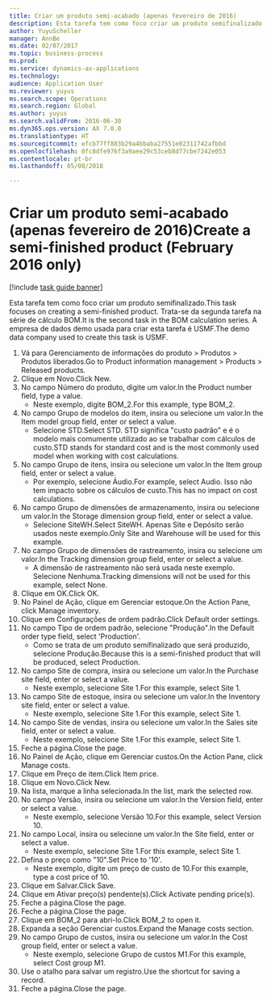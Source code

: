 ```yaml
--- 
title: Criar um produto semi-acabado (apenas fevereiro de 2016)
description: Esta tarefa tem como foco criar um produto semifinalizado.
author: YuyuScheller
manager: AnnBe
ms.date: 02/07/2017
ms.topic: business-process
ms.prod: 
ms.service: dynamics-ax-applications
ms.technology: 
audience: Application User
ms.reviewer: yuyus
ms.search.scope: Operations
ms.search.region: Global
ms.author: yuyus
ms.search.validFrom: 2016-06-30
ms.dyn365.ops.version: AX 7.0.0
ms.translationtype: HT
ms.sourcegitcommit: efcb77ff883b29a4bbaba27551e02311742afbbd
ms.openlocfilehash: 0fc8dfe976f3a9aee29c53ceb8d77cbe7242e053
ms.contentlocale: pt-br
ms.lasthandoff: 05/08/2018

---
```

# <a name="create-a-semi-finished-product-february-2016-only"></a><span data-ttu-id="2c9c4-103">Criar um produto semi-acabado (apenas fevereiro de 2016)</span><span class="sxs-lookup"><span data-stu-id="2c9c4-103">Create a semi-finished product (February 2016 only)</span></span>

[!include [task guide banner](../../includes/task-guide-banner.md)]

<span data-ttu-id="2c9c4-104">Esta tarefa tem como foco criar um produto semifinalizado.</span><span class="sxs-lookup"><span data-stu-id="2c9c4-104">This task focuses on creating a semi-finished product.</span></span> <span data-ttu-id="2c9c4-105">Trata-se da segunda tarefa na série de cálculo BOM.</span><span class="sxs-lookup"><span data-stu-id="2c9c4-105">It is the second task in the BOM calculation series.</span></span> <span data-ttu-id="2c9c4-106">A empresa de dados demo usada para criar esta tarefa é USMF.</span><span class="sxs-lookup"><span data-stu-id="2c9c4-106">The demo data company used to create this task is USMF.</span></span>

1. <span data-ttu-id="2c9c4-107">Vá para Gerenciamento de informações do produto > Produtos > Produtos liberados.</span><span class="sxs-lookup"><span data-stu-id="2c9c4-107">Go to Product information management > Products > Released products.</span></span>
2. <span data-ttu-id="2c9c4-108">Clique em Novo.</span><span class="sxs-lookup"><span data-stu-id="2c9c4-108">Click New.</span></span>
3. <span data-ttu-id="2c9c4-109">No campo Número do produto, digite um valor.</span><span class="sxs-lookup"><span data-stu-id="2c9c4-109">In the Product number field, type a value.</span></span>
    * <span data-ttu-id="2c9c4-110">Neste exemplo, digite BOM_2.</span><span class="sxs-lookup"><span data-stu-id="2c9c4-110">For this example, type BOM_2.</span></span>  
4. <span data-ttu-id="2c9c4-111">No campo Grupo de modelos do item, insira ou selecione um valor.</span><span class="sxs-lookup"><span data-stu-id="2c9c4-111">In the Item model group field, enter or select a value.</span></span>
    * <span data-ttu-id="2c9c4-112">Selecione STD.</span><span class="sxs-lookup"><span data-stu-id="2c9c4-112">Select STD.</span></span> <span data-ttu-id="2c9c4-113">STD significa "custo padrão" e é o modelo mais comumente utilizado ao se trabalhar com cálculos de custo.</span><span class="sxs-lookup"><span data-stu-id="2c9c4-113">STD stands for standard cost and is the most commonly used model when working with cost calculations.</span></span>  
5. <span data-ttu-id="2c9c4-114">No campo Grupo de itens, insira ou selecione um valor.</span><span class="sxs-lookup"><span data-stu-id="2c9c4-114">In the Item group field, enter or select a value.</span></span>
    * <span data-ttu-id="2c9c4-115">Por exemplo, selecione Áudio.</span><span class="sxs-lookup"><span data-stu-id="2c9c4-115">For example, select Audio.</span></span> <span data-ttu-id="2c9c4-116">Isso não tem impacto sobre os cálculos de custo.</span><span class="sxs-lookup"><span data-stu-id="2c9c4-116">This has no impact on cost calculations.</span></span>  
6. <span data-ttu-id="2c9c4-117">No campo Grupo de dimensões de armazenamento, insira ou selecione um valor.</span><span class="sxs-lookup"><span data-stu-id="2c9c4-117">In the Storage dimension group field, enter or select a value.</span></span>
    * <span data-ttu-id="2c9c4-118">Selecione SiteWH.</span><span class="sxs-lookup"><span data-stu-id="2c9c4-118">Select SiteWH.</span></span> <span data-ttu-id="2c9c4-119">Apenas Site e Depósito serão usados neste exemplo.</span><span class="sxs-lookup"><span data-stu-id="2c9c4-119">Only Site and Warehouse will be used for this example.</span></span>  
7. <span data-ttu-id="2c9c4-120">No campo Grupo de dimensões de rastreamento, insira ou selecione um valor.</span><span class="sxs-lookup"><span data-stu-id="2c9c4-120">In the Tracking dimension group field, enter or select a value.</span></span>
    * <span data-ttu-id="2c9c4-121">A dimensão de rastreamento não será usada neste exemplo. Selecione Nenhuma.</span><span class="sxs-lookup"><span data-stu-id="2c9c4-121">Tracking dimensions will not be used for this example, select None.</span></span>  
8. <span data-ttu-id="2c9c4-122">Clique em OK.</span><span class="sxs-lookup"><span data-stu-id="2c9c4-122">Click OK.</span></span>
9. <span data-ttu-id="2c9c4-123">No Painel de Ação, clique em Gerenciar estoque.</span><span class="sxs-lookup"><span data-stu-id="2c9c4-123">On the Action Pane, click Manage inventory.</span></span>
10. <span data-ttu-id="2c9c4-124">Clique em Configurações de ordem padrão.</span><span class="sxs-lookup"><span data-stu-id="2c9c4-124">Click Default order settings.</span></span>
11. <span data-ttu-id="2c9c4-125">No campo Tipo de ordem padrão, selecione "Produção".</span><span class="sxs-lookup"><span data-stu-id="2c9c4-125">In the Default order type field, select 'Production'.</span></span>
    * <span data-ttu-id="2c9c4-126">Como se trata de um produto semifinalizado que será produzido, selecione Produção.</span><span class="sxs-lookup"><span data-stu-id="2c9c4-126">Because this is a semi-finished product that will be produced, select Production.</span></span>  
12. <span data-ttu-id="2c9c4-127">No campo Site de compra, insira ou selecione um valor.</span><span class="sxs-lookup"><span data-stu-id="2c9c4-127">In the Purchase site field, enter or select a value.</span></span>
    * <span data-ttu-id="2c9c4-128">Neste exemplo, selecione Site 1.</span><span class="sxs-lookup"><span data-stu-id="2c9c4-128">For this example, select Site 1.</span></span>  
13. <span data-ttu-id="2c9c4-129">No campo Site de estoque, insira ou selecione um valor.</span><span class="sxs-lookup"><span data-stu-id="2c9c4-129">In the Inventory site field, enter or select a value.</span></span>
    * <span data-ttu-id="2c9c4-130">Neste exemplo, selecione Site 1.</span><span class="sxs-lookup"><span data-stu-id="2c9c4-130">For this example, select Site 1.</span></span>  
14. <span data-ttu-id="2c9c4-131">No campo Site de vendas, insira ou selecione um valor.</span><span class="sxs-lookup"><span data-stu-id="2c9c4-131">In the Sales site field, enter or select a value.</span></span>
    * <span data-ttu-id="2c9c4-132">Neste exemplo, selecione Site 1.</span><span class="sxs-lookup"><span data-stu-id="2c9c4-132">For this example, select Site 1.</span></span>  
15. <span data-ttu-id="2c9c4-133">Feche a página.</span><span class="sxs-lookup"><span data-stu-id="2c9c4-133">Close the page.</span></span>
16. <span data-ttu-id="2c9c4-134">No Painel de Ação, clique em Gerenciar custos.</span><span class="sxs-lookup"><span data-stu-id="2c9c4-134">On the Action Pane, click Manage costs.</span></span>
17. <span data-ttu-id="2c9c4-135">Clique em Preço de item.</span><span class="sxs-lookup"><span data-stu-id="2c9c4-135">Click Item price.</span></span>
18. <span data-ttu-id="2c9c4-136">Clique em Novo.</span><span class="sxs-lookup"><span data-stu-id="2c9c4-136">Click New.</span></span>
19. <span data-ttu-id="2c9c4-137">Na lista, marque a linha selecionada.</span><span class="sxs-lookup"><span data-stu-id="2c9c4-137">In the list, mark the selected row.</span></span>
20. <span data-ttu-id="2c9c4-138">No campo Versão, insira ou selecione um valor.</span><span class="sxs-lookup"><span data-stu-id="2c9c4-138">In the Version field, enter or select a value.</span></span>
    * <span data-ttu-id="2c9c4-139">Neste exemplo, selecione Versão 10.</span><span class="sxs-lookup"><span data-stu-id="2c9c4-139">For this example, select Version 10.</span></span>  
21. <span data-ttu-id="2c9c4-140">No campo Local, insira ou selecione um valor.</span><span class="sxs-lookup"><span data-stu-id="2c9c4-140">In the Site field, enter or select a value.</span></span>
    * <span data-ttu-id="2c9c4-141">Neste exemplo, selecione Site 1.</span><span class="sxs-lookup"><span data-stu-id="2c9c4-141">For this example, select Site 1.</span></span>  
22. <span data-ttu-id="2c9c4-142">Defina o preço como "10".</span><span class="sxs-lookup"><span data-stu-id="2c9c4-142">Set Price to '10'.</span></span>
    * <span data-ttu-id="2c9c4-143">Neste exemplo, digite um preço de custo de 10.</span><span class="sxs-lookup"><span data-stu-id="2c9c4-143">For this example, type a cost price of 10.</span></span>  
23. <span data-ttu-id="2c9c4-144">Clique em Salvar.</span><span class="sxs-lookup"><span data-stu-id="2c9c4-144">Click Save.</span></span>
24. <span data-ttu-id="2c9c4-145">Clique em Ativar preço(s) pendente(s).</span><span class="sxs-lookup"><span data-stu-id="2c9c4-145">Click Activate pending price(s).</span></span>
25. <span data-ttu-id="2c9c4-146">Feche a página.</span><span class="sxs-lookup"><span data-stu-id="2c9c4-146">Close the page.</span></span>
26. <span data-ttu-id="2c9c4-147">Feche a página.</span><span class="sxs-lookup"><span data-stu-id="2c9c4-147">Close the page.</span></span>
27. <span data-ttu-id="2c9c4-148">Clique em BOM_2 para abri-lo.</span><span class="sxs-lookup"><span data-stu-id="2c9c4-148">Click BOM_2 to open it.</span></span>
28. <span data-ttu-id="2c9c4-149">Expanda a seção Gerenciar custos.</span><span class="sxs-lookup"><span data-stu-id="2c9c4-149">Expand the Manage costs section.</span></span>
29. <span data-ttu-id="2c9c4-150">No campo Grupo de custos, insira ou selecione um valor.</span><span class="sxs-lookup"><span data-stu-id="2c9c4-150">In the Cost group field, enter or select a value.</span></span>
    * <span data-ttu-id="2c9c4-151">Neste exemplo, selecione Grupo de custos M1.</span><span class="sxs-lookup"><span data-stu-id="2c9c4-151">For this example, select Cost group M1.</span></span>  
30. <span data-ttu-id="2c9c4-152">Use o atalho para salvar um registro.</span><span class="sxs-lookup"><span data-stu-id="2c9c4-152">Use the shortcut for saving a record.</span></span>
31. <span data-ttu-id="2c9c4-153">Feche a página.</span><span class="sxs-lookup"><span data-stu-id="2c9c4-153">Close the page.</span></span>


